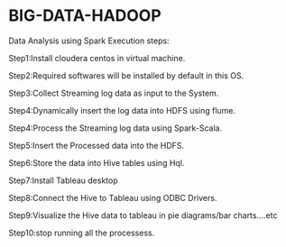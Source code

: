 # BIG-DATA-HADOOP
Data Analysis using Spark
Execution steps:

Step1:Install cloudera centos in virtual machine.

Step2:Required softwares will be installed by default in this OS.

Step3:Collect Streaming log data as input to the System.

Step4:Dynamically insert the log data into HDFS using flume.

Step4:Process the Streaming log data using Spark-Scala.

Step5:Insert the Processed data into the HDFS. 

Step6:Store the data into Hive tables using Hql.

Step7:Install Tableau desktop  

Step8:Connect the Hive to Tableau using ODBC Drivers.

Step9:Visualize the Hive data to tableau in pie diagrams/bar charts....etc

Step10:stop running all the processess. 
